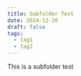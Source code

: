 ```yaml
---
title: Subfolder Test
date: 2024-12-20
draft: false
tags:
  - tag1
  - tag2
---
```

This is a subfolder test